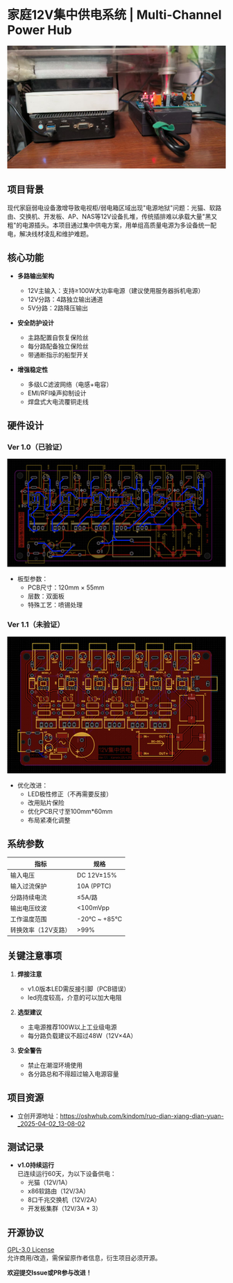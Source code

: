 # 家庭12V集中供电系统 | Multi-Channel Power Hub

![项目效果图](./imgs/WechatIMG466.jpg)

## 项目背景
现代家庭弱电设备激增导致电视柜/弱电箱区域出现"电源地狱"问题：光猫、软路由、交换机、开发板、AP、NAS等12V设备扎堆，传统插排难以承载大量"黑又粗"的电源插头。本项目通过集中供电方案，用单组高质量电源为多设备统一配电，解决线材凌乱和维护难题。


## 核心功能
- **多路输出架构**
  - 12V主输入：支持≥100W大功率电源（建议使用服务器拆机电源）
  - 12V分路：4路独立输出通道
  - 5V分路：2路降压输出
  
- **安全防护设计**
  - 主路配置自恢复保险丝
  - 每分路配备独立保险丝
  - 带通断指示的船型开关
  
- **增强稳定性**
  - 多级LC滤波网络（电感+电容）
  - EMI/RFI噪声抑制设计
  - 焊盘式大电流覆铜走线

## 硬件设计
### Ver 1.0（已验证）
![v1.0 PCB](./imgs/PCB_Ver_1.0.png)
- 板型参数：
  - PCB尺寸：120mm × 55mm
  - 层数：双面板
  - 特殊工艺：喷锡处理

### Ver 1.1（未验证）
![v1.1 PCB](./imgs/PCB_Ver_1.1.png)
- 优化改进：
  - LED极性修正（不再需要反接）
  - 改用贴片保险
  - 优化PCB尺寸至100mm*60mm
  - 布局紧凑化调整

## 系统参数
| 指标                | 规格          |
|---------------------|---------------|
| 输入电压            | DC 12V±15%    |
| 输入过流保护        | 10A (PPTC)     |
| 分路持续电流        | ≤5A/路        |
| 输出电压纹波        | <100mVpp      |
| 工作温度范围        | -20℃ ~ +85℃  |
| 转换效率（12V支路） | >99%          |

## 关键注意事项
1. **焊接注意**  
   - v1.0版本LED需反接引脚（PCB错误）
   - led亮度较高，介意的可以加大电阻

2. **选型建议**  
   - 主电源推荐100W以上工业级电源
   - 每分路负载建议不超过48W（12V×4A）

3. **安全警告**  
   - 禁止在潮湿环境使用
   - 各分路总和不得超过输入电源容量

## 项目资源
- 立创开源地址：https://oshwhub.com/kindom/ruo-dian-xiang-dian-yuan-_2025-04-02_13-08-02

## 测试记录
- **v1.0持续运行**  
  已连续运行60天，为以下设备供电：
  - 光猫（12V/1A）
  - x86软路由（12V/3A） 
  - 8口千兆交换机（12V/2A）
  - 开发板集群（12V/3A * 3）

## 开源协议
[GPL-3.0 License](LICENSE)  
允许商用/改造，需保留原作者信息，衍生项目必须开源。


**欢迎提交Issue或PR参与改进！**